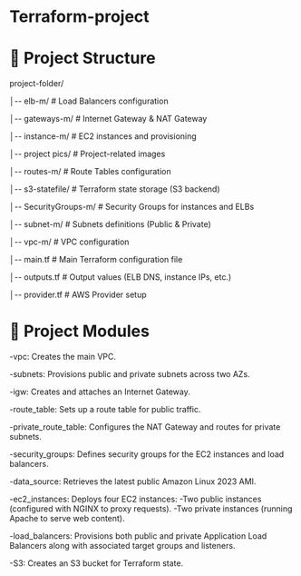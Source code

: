 # Terraform-project

# 📁 Project Structure
project-folder/

│-- elb-m/                # Load Balancers configuration

│-- gateways-m/           # Internet Gateway & NAT Gateway

│-- instance-m/           # EC2 instances and provisioning

│-- project pics/         # Project-related images

│-- routes-m/             # Route Tables configuration

│-- s3-statefile/         # Terraform state storage (S3 backend)

│-- SecurityGroups-m/     # Security Groups for instances and ELBs

│-- subnet-m/             # Subnets definitions (Public & Private)

│-- vpc-m/                # VPC configuration

│-- main.tf               # Main Terraform configuration file

│-- outputs.tf            # Output values (ELB DNS, instance IPs, etc.)

│-- provider.tf           # AWS Provider setup

# 🧱 Project Modules

-vpc: Creates the main VPC.

-subnets: Provisions public and private subnets across two AZs.

-igw: Creates and attaches an Internet Gateway.

-route_table: Sets up a route table for public traffic.

-private_route_table: Configures the NAT Gateway and routes for private subnets.

-security_groups: Defines security groups for the EC2 instances and load balancers.

-data_source: Retrieves the latest public Amazon Linux 2023 AMI.

-ec2_instances: Deploys four EC2 instances:
  -Two public instances (configured with NGINX to proxy requests).
  -Two private instances (running Apache to serve web content).

-load_balancers: Provisions both public and private Application Load Balancers along with associated target groups and listeners.

-S3: Creates an S3 bucket for Terraform state.
